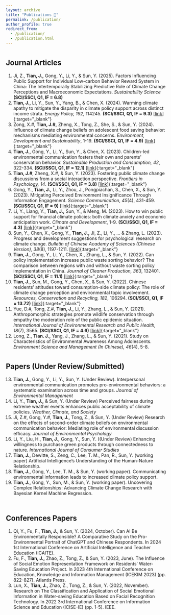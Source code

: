 ```yaml
---
layout: archive
title: "Publications 📰"
permalink: /publication/
author_profile: true
redirect_from:
  - /publication/
  - /publication.html
---
```


<span style="font-size: 0.8em;">Journal Articles</span>
======
  1. Ji, Z., **Tian, J.,** Gong, Y., Li, Y., & Sun, Y. (2025). Factors Influencing Public Support for Individual Low-carbon Behavior Reward System in China: The Intertemporally Stabilizing Predictive Role of Climate Change Perceptions and Macroeconomic Expectations. _Sustainability Science_ **(SCI/SSCI, Q1, IF = 6.8)**
  2. **Tian, J.,** Li, Y., Sun, Y., Yang, B., & Chen, X. (2024). Warming climate apathy to mitigate the disparity in climate policy support across distinct income strata. _Energy Policy, 192_, 114245. **(SCI/SSCI, Q1, IF = 9.3)** [[link]](https://doi.org/10.1016/j.enpol.2024.114245){:target="_blank"}
  3. Zong, X.#, **Tian, J.#,** Zheng, X., Tong, Z., She, S., & Sun, Y. (2024). Influence of climate change beliefs on adolescent food saving behavior: mechanisms mediating environmental concerns. _Environment, Development and Sustainability_, 1-19. **(SCI/SSCI, Q1, IF = 4.9)** [[link]](https://doi.org/10.1007/s10668-023-04454-9){:target="_blank"}
  4. **Tian, J.,** Gong, Y., Li, Y., Sun, Y., & Chen, X. (2023). Children-led environmental communication fosters their own and parents' conservation behavior. _Sustainable Production and Consumption, 42_, 322-334. **(SCI/SSCI, Q1, IF = 12.1)** [[link]](https://doi.org/10.1016/j.spc.2023.10.006){:target="_blank"}
  5. **Tian, J.#**, Zheng, X.#, & Sun, Y. (2023). Fostering public climate change discussions from a social interaction perspective. _Frontiers in Psychology, 14_. **(SCI/SSCI, Q1, IF = 3.8)** [[link]](https://doi.org/10.3389/fpsyg.2023.1258150){:target="_blank"}
  6. Gong, Y., **Tian, J.,** Li, Y., Zhou, J., Pongpiachan, S., Chen, X., & Sun, Y. (2023). Mitigating Perceived Environment Insignificance Through Information Engagement. _Science Communication, 45_(4), 431-459. **(SCI/SSCI, Q1, IF = 9)** [[link]](https://doi.org/10.1177/10755470231188357){:target="_blank"}
  7. Li, Y., Liang, Y., **Tian, J.,** Sun, Y., & Meng, M. (2023). How to win public support for financial climate policies: both climate anxiety and economic anticipation work. _Climate and Development_, 1-9. **(SCI/SSCI, Q1, IF = 4.3)** [[link]](https://doi.org/10.1080/17565529.2023.2266420){:target="_blank"}
  8. Sun, Y., Chen, X., Gong, Y., **Tian, J.,** Ji, Z., Li, Y., ... & Zhang, L. (2023). Progress and development suggestions for psychological research on climate change. _Bulletin of Chinese Academy of Sciences (Chinese Version), 38_(8), 1197-1211. [[link]](https://doi.org/10.16418/j.issn.1000-3045.20230610001){:target="_blank"}
  9. **Tian, J.,** Gong, Y., Li, Y., Chen, X., Zhang, L., & Sun, Y. (2022). Can policy implementation increase public waste sorting behavior? The comparison between regions with and without waste sorting policy implementation in China. _Journal of Cleaner Production, 363_, 132401. **(SCI/SSCI, Q1, IF = 11.1)** [[link]](https://doi.org/10.1016/j.jclepro.2022.132401){:target="_blank"}
  10. **Tian, J.,** Sun, M., Gong, Y., Chen, X., & Sun, Y. (2022). Chinese residents’ attitudes toward consumption-side climate policy: The role of climate change perception and environmental topic involvement. _Resources, Conservation and Recycling, 182_, 106294.  **(SCI/SSCI, Q1, IF = 13.72)** [[link]](https://doi.org/10.1016/j.resconrec.2022.106294){:target="_blank"}
  11. Yue, D.#, Tong, Z.#, **Tian, J.,** Li, Y., Zhang, L., & Sun, Y. (2021). Anthropomorphic strategies promote wildlife conservation through empathy the moderation role of the public epidemic situation. _International Journal of Environmental Research and Public Health, 18_(7), 3565. **(SCI/SSCI, Q1, IF = 4.6)** [[link]](https://doi.org/10.3390/ijerph18073565){:target="_blank"}
  12. Long, Z., **Tian. J.,** Yang, J., Zhang, L., & Sun, Y. (2021). Study on Characteristics of Environmental Awareness Among Adolescents. _Environment Science and Management (In Chinese), 46_(4), 5-8.

<span style="font-size: 0.8em;">Papers (Under Review/Submitted)</span>
======
  13. **Tian, J.,** Gong, Y., Li, Y., Sun, Y. (Under Review). Interpersonal environmental communication promotes pro-environmental behaviors: a systematic examination across time and groups. _Journal of Environmental Management_
  14. Li, Y., **Tian, J.,** & Sun, Y. (Under Review) Perceived fairness during extreme weather events enhances public acceptability of climate policies. _Weather, Climate, and Society_
  15. Ji, Z.#, Gong, Y.#, **Tian, J.,**  Tong, Z., & Sun, Y. (Under Review) Research on the effects of second-order climate beliefs on environmental communication behavior: Mediating role of environmental discussion efficacy. _Journal of Environmental Psychology_
  16. Li, Y., Liu, H., **Tian, J.,** Gong, Y., Sun, Y. ((Under Review) Enhancing willingness to purchase green products through connectedness to nature. _International Journal of Consumer Studies_
  17. **Tian, J.,** Dewitte, S., Zeng, C., Lee, T. M., Pan, R., Sun, Y. (working paper) Artificial Intelligence’s Understanding of the Human-Nature Relationship.
  18. **Tian, J.,** Gong, Y., Lee, T. M., & Sun, Y. (working paper). Communicating environmental information leads to increased climate policy support.
  19. **Tian, J.,** Gong, Y., Sun, M., & Sun, Y. (working paper). Uncovering Complex Relationships: Advancing Climate Change Research with Bayesian Kernel Machine Regression.
<br><br>

<span style="font-size: 0.8em;">Conferences Papers</span>
======
  1. Qi, Y., Fu, F., **Tian, J.,** & Sun, Y. (2024, October). Can AI Be Environmentally Responsible? A Comparative Study on the Pro-Environmental Portrait of ChatGPT and Chinese Respondents. In 2024 1st International Conference on Artificial Intelligence and Teacher Education (ICAITE).
  2. Fu, F., **Tian, J.,** Zhao, Z., Tong, Z., & Sun, Y. (2023, June). The Influence of Social Emotion Representation Framework on Residents’ Water-Saving Education Project. In 2023 4th International Conference on Education, Knowledge and Information Management (ICEKIM 2023) (pp. 822-827). Atlantis Press.
  3. Lun, X., **Tian, J.,** Zhao, Z., Tong, Z., & Sun, Y. (2022, November). Research on The Classification and Application of Social Emotional Information in Water-saving Education Based on Facial Recognition Technology. In 2022 3rd International Conference on Information Science and Education (ICISE-IE) (pp. 1-5). IEEE.

